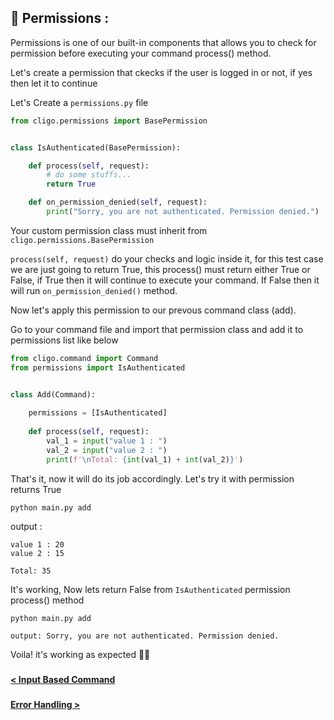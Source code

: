 ## 🔐 Permissions :

Permissions is one of our built-in components that allows you to check for
permission before executing your command process() method.

Let's create a permission that ckecks if the user is logged in or not, if yes
then let it to continue

Let's Create a `permissions.py` file
```python
from cligo.permissions import BasePermission


class IsAuthenticated(BasePermission):

    def process(self, request):
        # do some stuffs...
        return True

    def on_permission_denied(self, request):
        print("Sorry, you are not authenticated. Permission denied.")
```

Your custom permission class must inherit from `cligo.permissions.BasePermission`

`process(self, request)` do your checks and logic inside it, for this test case we are
just going to return True, this process() must return either True or False, if
True then it will continue to execute your command. If False then it will run
`on_permission_denied()` method.

Now let's apply this permission to our prevous command class (add).

Go to your command file and import that permission class and add it to permissions list like below
```python
from cligo.command import Command
from permissions import IsAuthenticated


class Add(Command):
    
    permissions = [IsAuthenticated]
    
    def process(self, request):
        val_1 = input("value 1 : ")
        val_2 = input("value 2 : ")
        print(f'\nTotal: {int(val_1) + int(val_2)}')
```

That's it, now it will do its job accordingly. Let's try it with permission returns True

```shell
python main.py add
```

output : 
```shell
value 1 : 20
value 2 : 15

Total: 35
```

It's working, Now lets return False from `IsAuthenticated` permission process() method

```shell
python main.py add
```

```shell
output: Sorry, you are not authenticated. Permission denied.
```

Voila! it's working as expected 🎉🥳

###

[<b> < Input Based Command </b>](5.InputBasedCommand.md)

###

[<b> Error Handling > </b>](7.ErrorHandling.md)